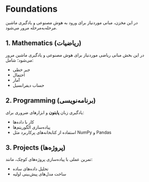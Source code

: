 # Foundations

در این مخزن، مبانی موردنیاز برای ورود به هوش مصنوعی و یادگیری ماشین مرحله‌به‌مرحله مرور می‌شود.  

## 1. Mathematics (ریاضیات)
در این بخش مبانی ریاضی موردنیاز برای هوش مصنوعی و یادگیری ماشین مرور می‌شود؛ شامل:
- جبر خطی  
- احتمال  
- آمار  
- حساب دیفرانسیل  

## 2. Programming (برنامه‌نویسی)
یادگیری زبان **پایتون** و ابزارهای ضروری برای:
- کار با داده‌ها  
- پیاده‌سازی الگوریتم‌ها  
- استفاده از کتابخانه‌های پرکاربرد مثل NumPy و Pandas  

## 3. Projects (پروژه‌ها)
تمرین عملی با پیاده‌سازی پروژه‌های کوچک، مانند:
- تحلیل داده‌های ساده  
- ساخت مدل‌های پیش‌بینی اولیه  
